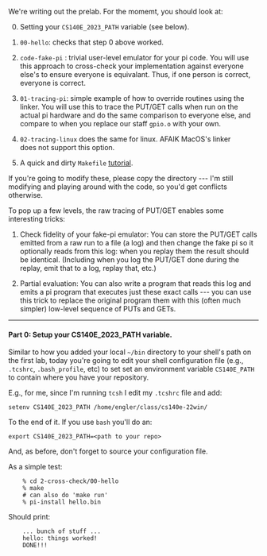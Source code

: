 We're writing out the prelab.  For the momemt, you should look at:
  
   0. Setting your `CS140E_2023_PATH` variable (see below).

   1. `00-hello`: checks that step 0 above worked.

   2. `code-fake-pi` : trivial user-level emulator for your pi code.
      You will use this approach to cross-check your implementation
      against everyone else's to ensure everyone is equivalant.  Thus,
      if one person is correct, everyone is correct.

   3. `01-tracing-pi`: simple example of how to override
      routines using the linker.  You will use this to trace the PUT/GET
      calls when run on the actual pi hardware and do the same comparison
      to everyone else, and compare to when you replace our staff `gpio.o`
      with your own.

   4. `02-tracing-linux` does the same for linux.  AFAIK MacOS's linker  
      does not support this option.

   4. A quick and dirty `Makefile` [tutorial](http://nuclear.mutantstargoat.com/articles/make/).

If you're going to modify these, please copy the directory --- I'm
still modifying and playing around with the code, so you'd get conflicts
otherwise.

To pop up a few levels, the raw tracing of PUT/GET enables some
interesting tricks:

  1. Check fidelity of your fake-pi emulator:  You can store the PUT/GET
     calls emitted from a raw run to a file (a log) and then change the
     fake pi so it optionally reads from this log: when you replay them
     the result should be identical.  (Including when you log the PUT/GET
     done during the replay, emit that to a log, replay that, etc.)

  2. Partial evaluation: You can also write a program that reads this
     log and emits a pi program that executes just these exact calls ---
     you can use this trick to replace the original program them with this
     (often much simpler) low-level sequence of PUTs and GETs.

-----------------------------------------------------------------
#### Part 0: Setup your  CS140E_2023_PATH variable.

Similar to how you added your local `~/bin` directory to your shell's path
on the first lab, today you're going to edit your shell configuration file
(e.g., `.tcshrc`, `.bash_profile`, etc) to set set an environment variable
`CS140E_PATH` to contain where you have your repository.

E.g., for me, since I'm running `tcsh` I edit my `.tcshrc` file and add:


    setenv CS140E_2023_PATH /home/engler/class/cs140e-22win/

To the end of it.  If you use `bash` you'll do an:

    export CS140E_2023_PATH=<path to your repo>

And, as before, don't forget to source your configuration file.

As a simple test:

        % cd 2-cross-check/00-hello
        % make
        # can also do 'make run'
        % pi-install hello.bin

Should print:

        ... bunch of stuff ...
        hello: things worked!
        DONE!!!
